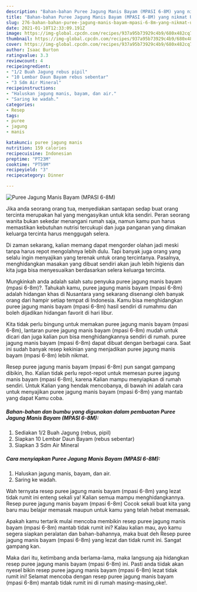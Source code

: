 ```yaml
---
description: "Bahan-bahan Puree Jagung Manis Bayam (MPASI 6-8M) yang nikmat Untuk Jualan"
title: "Bahan-bahan Puree Jagung Manis Bayam (MPASI 6-8M) yang nikmat Untuk Jualan"
slug: 276-bahan-bahan-puree-jagung-manis-bayam-mpasi-6-8m-yang-nikmat-untuk-jualan
date: 2021-01-10T12:33:09.191Z
image: https://img-global.cpcdn.com/recipes/937a95b73929c4b9/680x482cq70/puree-jagung-manis-bayam-mpasi-6-8m-foto-resep-utama.jpg
thumbnail: https://img-global.cpcdn.com/recipes/937a95b73929c4b9/680x482cq70/puree-jagung-manis-bayam-mpasi-6-8m-foto-resep-utama.jpg
cover: https://img-global.cpcdn.com/recipes/937a95b73929c4b9/680x482cq70/puree-jagung-manis-bayam-mpasi-6-8m-foto-resep-utama.jpg
author: Isaac Burton
ratingvalue: 3.3
reviewcount: 4
recipeingredient:
- "1/2 Buah Jagung rebus pipil"
- "10 Lembar Daun Bayam rebus sebentar"
- "3 Sdm Air Mineral"
recipeinstructions:
- "Haluskan jagung manis, bayam, dan air."
- "Saring ke wadah."
categories:
- Resep
tags:
- puree
- jagung
- manis

katakunci: puree jagung manis 
nutrition: 159 calories
recipecuisine: Indonesian
preptime: "PT23M"
cooktime: "PT59M"
recipeyield: "3"
recipecategory: Dinner

---
```



![Puree Jagung Manis Bayam (MPASI 6-8M)](https://img-global.cpcdn.com/recipes/937a95b73929c4b9/680x482cq70/puree-jagung-manis-bayam-mpasi-6-8m-foto-resep-utama.jpg)

Jika anda seorang orang tua, menyediakan santapan sedap buat orang tercinta merupakan hal yang mengasyikan untuk kita sendiri. Peran seorang  wanita bukan sekedar menangani rumah saja, namun kamu pun harus memastikan kebutuhan nutrisi tercukupi dan juga panganan yang dimakan keluarga tercinta harus menggugah selera.

Di zaman  sekarang, kalian memang dapat mengorder olahan jadi meski tanpa harus repot mengolahnya lebih dulu. Tapi banyak juga orang yang selalu ingin menyajikan yang terenak untuk orang tercintanya. Pasalnya, menghidangkan masakan yang dibuat sendiri akan jauh lebih higienis dan kita juga bisa menyesuaikan berdasarkan selera keluarga tercinta. 



Mungkinkah anda adalah salah satu penyuka puree jagung manis bayam (mpasi 6-8m)?. Tahukah kamu, puree jagung manis bayam (mpasi 6-8m) adalah hidangan khas di Nusantara yang sekarang disenangi oleh banyak orang dari hampir setiap tempat di Indonesia. Kamu bisa menghidangkan puree jagung manis bayam (mpasi 6-8m) hasil sendiri di rumahmu dan boleh dijadikan hidangan favorit di hari libur.

Kita tidak perlu bingung untuk memakan puree jagung manis bayam (mpasi 6-8m), lantaran puree jagung manis bayam (mpasi 6-8m) mudah untuk dicari dan juga kalian pun bisa menghidangkannya sendiri di rumah. puree jagung manis bayam (mpasi 6-8m) dapat dibuat dengan berbagai cara. Saat ini sudah banyak resep kekinian yang menjadikan puree jagung manis bayam (mpasi 6-8m) lebih nikmat.

Resep puree jagung manis bayam (mpasi 6-8m) pun sangat gampang dibikin, lho. Kalian tidak perlu repot-repot untuk memesan puree jagung manis bayam (mpasi 6-8m), karena Kalian mampu menyiapkan di rumah sendiri. Untuk Kalian yang hendak mencobanya, di bawah ini adalah cara untuk menyajikan puree jagung manis bayam (mpasi 6-8m) yang mantab yang dapat Kamu coba.

<!--inarticleads1-->

##### Bahan-bahan dan bumbu yang digunakan dalam pembuatan Puree Jagung Manis Bayam (MPASI 6-8M):

1. Sediakan 1/2 Buah Jagung (rebus, pipil)
1. Siapkan 10 Lembar Daun Bayam (rebus sebentar)
1. Siapkan 3 Sdm Air Mineral




<!--inarticleads2-->

##### Cara menyiapkan Puree Jagung Manis Bayam (MPASI 6-8M):

1. Haluskan jagung manis, bayam, dan air.
1. Saring ke wadah.




Wah ternyata resep puree jagung manis bayam (mpasi 6-8m) yang lezat tidak rumit ini enteng sekali ya! Kalian semua mampu menghidangkannya. Resep puree jagung manis bayam (mpasi 6-8m) Cocok sekali buat kita yang baru mau belajar memasak maupun untuk kamu yang telah hebat memasak.

Apakah kamu tertarik mulai mencoba membikin resep puree jagung manis bayam (mpasi 6-8m) mantab tidak rumit ini? Kalau kalian mau, ayo kamu segera siapkan peralatan dan bahan-bahannya, maka buat deh Resep puree jagung manis bayam (mpasi 6-8m) yang lezat dan tidak rumit ini. Sangat gampang kan. 

Maka dari itu, ketimbang anda berlama-lama, maka langsung aja hidangkan resep puree jagung manis bayam (mpasi 6-8m) ini. Pasti anda tiidak akan nyesel bikin resep puree jagung manis bayam (mpasi 6-8m) lezat tidak rumit ini! Selamat mencoba dengan resep puree jagung manis bayam (mpasi 6-8m) mantab tidak rumit ini di rumah masing-masing,oke!.


